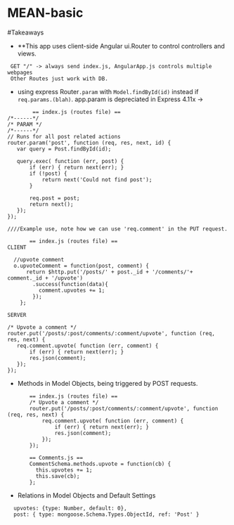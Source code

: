 # MEAN-basic

#Takeaways

 - **This app uses client-side Angular ui.Router to control controllers and views.
```
 GET "/" -> always send index.js, AngularApp.js controls multiple webpages
 Other Routes just work with DB.
```
 - using express Router```.param``` with ```Model.findById(id)``` instead if ```req.params.(blah)```. app.param is depreciated in Express 4.11x ->
 
 ```
         == index.js (routes file) ==
 /*------*/
/* PARAM */
/*------*/
// Runs for all post related actions
router.param('post', function (req, res, next, id) {
	var query = Post.findById(id);

	query.exec( function (err, post) {
		if (err) { return next(err); }
		if (!post) {
			return next('Could not find post');
		}

		req.post = post;
		return next();
	});
});

////Example use, note how we can use 'req.comment' in the PUT request.

        == index.js (routes file) ==
CLIENT

   //upvote comment
   o.upvoteComment = function(post, comment) {
       return $http.put('/posts/' + post._id + '/comments/'+ comment._id + '/upvote')
         .success(function(data){
           comment.upvotes += 1;
         });
     };
     
 SERVER
 
/* Upvote a comment */
router.put('/posts/:post/comments/:comment/upvote', function (req, res, next) {
	req.comment.upvote( function (err, comment) {
		if (err) { return next(err); }
		res.json(comment);
	});
});
 ```
 
 - Methods in Model Objects, being triggered by POST requests.
 
 ```
        == index.js (routes file) ==
        /* Upvote a comment */
        router.put('/posts/:post/comments/:comment/upvote', function (req, res, next) {
            req.comment.upvote( function (err, comment) {
                if (err) { return next(err); }
                res.json(comment);
            });
        });
                
        == Comments.js ==
        CommentSchema.methods.upvote = function(cb) {
          this.upvotes += 1;
          this.save(cb);
        };
 ```

 - Relations in Model Objects and Default Settings
 
 ```
   upvotes: {type: Number, default: 0},
   post: { type: mongoose.Schema.Types.ObjectId, ref: 'Post' }
 ```
